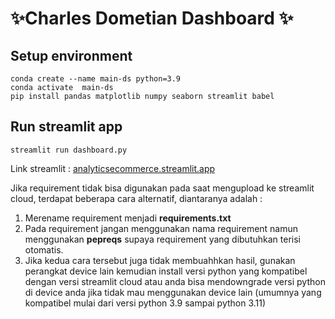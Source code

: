 # ✨Charles Dometian Dashboard ✨
## Setup environment
```
conda create --name main-ds python=3.9
conda activate  main-ds
pip install pandas matplotlib numpy seaborn streamlit babel
```
## Run streamlit app
```
streamlit run dashboard.py
```
Link streamlit : <a href="analyticsecommerce.streamlit.app">analyticsecommerce.streamlit.app</a>

Jika requirement tidak bisa digunakan pada saat mengupload ke streamlit cloud, terdapat beberapa cara alternatif, diantaranya adalah :
1. Merename requirement menjadi **requirements.txt**
2. Pada requirement jangan menggunakan nama requirement namun menggunakan **pepreqs** supaya requirement yang dibutuhkan terisi otomatis.
3. Jika kedua cara tersebut juga tidak membuahhkan hasil, gunakan perangkat device lain kemudian install versi python yang kompatibel dengan versi streamlit cloud atau anda bisa mendowngrade versi python di device anda jika tidak mau menggunakan device lain (umumnya yang kompatibel mulai dari versi python 3.9 sampai python 3.11)

